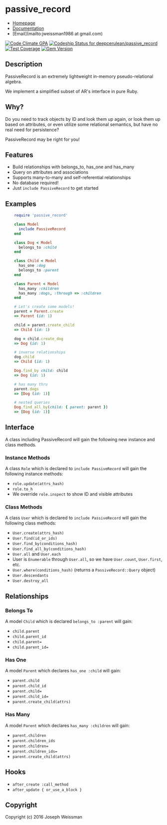# passive_record

* [Homepage](https://rubygems.org/gems/passive_record)
* [Documentation](http://rubydoc.info/gems/passive_record/frames)
* [Email](mailto:jweissman1986 at gmail.com)

[![Code Climate GPA](https://codeclimate.com/github/deepcerulean/passive_record/badges/gpa.svg)](https://codeclimate.com/github/deepcerulean/passive_record)
[![Codeship Status for deepcerulean/passive_record](https://www.codeship.io/projects/66bb2d90-ba61-0133-af95-025ac38368ea/status)](https://codeship.com/projects/128700)
[![Test Coverage](https://codeclimate.com/github/deepcerulean/passive_record/badges/coverage.svg)](https://codeclimate.com/github/deepcerulean/passive_record/coverage)
[![Gem Version](https://badge.fury.io/rb/passive_record.svg)](https://badge.fury.io/rb/passive_record)

## Description

PassiveRecord is an extremely lightweight in-memory pseudo-relational algebra.

We implement a simplified subset of AR's interface in pure Ruby.

## Why?

Do you need to track objects by ID and look them up again,
or look them up based on attributes,
or even utilize some relational semantics,
but have no real need for persistence?

PassiveRecord may be right for you!


## Features

  - Build relationships with belongs_to, has_one and has_many
  - Query on attributes and associations
  - Supports many-to-many and self-referential relationships
  - No database required!
  - Just `include PassiveRecord` to get started

## Examples

````ruby
    require 'passive_record'

    class Model
      include PassiveRecord
    end

    class Dog < Model
      belongs_to :child
    end

    class Child < Model
      has_one :dog
      belongs_to :parent
    end

    class Parent < Model
      has_many :children
      has_many :dogs, :through => :children
    end

    # Let's create some models!
    parent = Parent.create
    => Parent (id: 1)

    child = parent.create_child
    => Child (id: 1)

    dog = child.create_dog
    => Dog (id: 1)

    # inverse relationships
    dog.child
    => Child (id: 1)

    Dog.find_by child: child
    => Dog (id: 1)

    # has many thru
    parent.dogs
    => [Dog (id: 1)]

    # nested queries
    Dog.find_all_by(child: { parent: parent })
    => [Dog (id: 1)]
````

## Interface

  A class including PassiveRecord will gain the following new instance and class methods.

### Instance Methods

  A class `Role` which is declared to `include PassiveRecord` will gain the following instance methods:
  - `role.update(attrs_hash)`
  - `role.to_h`
  - We override `role.inspect` to show ID and visible attributes

### Class Methods

  A class `User` which is declared to `include PassiveRecord` will gain the following class methods:
  - `User.create(attrs_hash)`
  - `User.find(id_or_ids)`
  - `User.find_by(conditions_hash)`
  - `User.find_all_by(conditions_hash)`
  - `User.all` and `User.each`
  -  User is `Enumerable` through `User.all`, so we have `User.count`, `User.first`, etc.
  - `User.where(conditions_hash)` (returns a `PassiveRecord::Query` object)
  - `User.descendants`
  - `User.destroy_all`

## Relationships

### Belongs To

  A model `Child` which is declared `belongs_to :parent` will gain:

  - `child.parent`
  - `child.parent_id`
  - `child.parent=`
  - `child.parent_id=`

### Has One

  A model `Parent` which declares `has_one :child` will gain:

  - `parent.child`
  - `parent.child_id`
  - `parent.child=`
  - `parent.child_id=`
  - `parent.create_child(attrs)`

### Has Many

  A model `Parent` which declares `has_many :children` will gain:

  - `parent.children`
  - `parent.children_ids`
  - `parent.children=`
  - `parent.children_ids=`
  - `parent.create_child(attrs)`

## Hooks

  - `after_create :call_method`
  - `after_update { or_use_a_block }`

## Copyright

Copyright (c) 2016 Joseph Weissman
